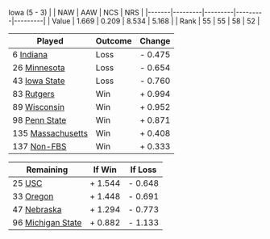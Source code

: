 Iowa (5 - 3)
|       |   NAW   |   AAW   |   NCS   |   NRS   |
|-------|---------|---------|---------|---------|
| Value |   1.669 |   0.209 |   8.534 |   5.168 |
| Rank  |      55 |      55 |      58 |      52 |

| Played                    | Outcome    |  Change  |
|---------------------------|------------|----------|
|   6 [Indiana               ](Indiana.md)| Loss       | -  0.475 |
|  26 [Minnesota             ](Minnesota.md)| Loss       | -  0.654 |
|  43 [Iowa State            ](IowaState.md)| Loss       | -  0.760 |
|  83 [Rutgers               ](Rutgers.md)| Win        | +  0.994 |
|  89 [Wisconsin             ](Wisconsin.md)| Win        | +  0.952 |
|  98 [Penn State            ](PennState.md)| Win        | +  0.871 |
| 135 [Massachusetts         ](Massachusetts.md)| Win        | +  0.408 |
| 137 [Non-FBS               ](NonFBS.md)| Win        | +  0.333 |

| Remaining                 |  If Win  |  If Loss |
|---------------------------|----------|----------|
|  25 [USC                   ](USC.md)| +  1.544 | -  0.648 |
|  33 [Oregon                ](Oregon.md)| +  1.448 | -  0.691 |
|  47 [Nebraska              ](Nebraska.md)| +  1.294 | -  0.773 |
|  96 [Michigan State        ](MichiganState.md)| +  0.882 | -  1.133 |

